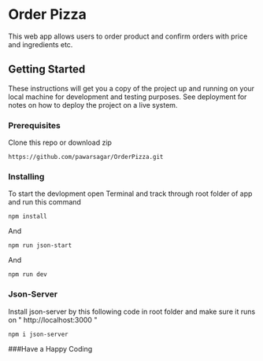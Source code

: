 # Order Pizza 

This web app allows users to order product and confirm orders with price and ingredients etc.

## Getting Started

These instructions will get you a copy of the project up and running on your local machine for development and testing purposes. See deployment for notes on how to deploy the project on a live system.

### Prerequisites

Clone this repo or download zip 

```
https://github.com/pawarsagar/OrderPizza.git
```

### Installing

To start the devlopment
open Terminal and track through root folder of app 
and run this command 


```
npm install
```

And 

```
npm run json-start
```
And

```
npm run dev
```

### Json-Server
Install json-server by this following code in root folder
and make sure it runs on " http://localhost:3000 "

```
npm i json-server
```


###Have a Happy Coding 